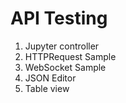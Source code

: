 # API Testing

1. Jupyter controller
2. HTTPRequest Sample
3. WebSocket Sample
4. JSON Editor 
5. Table view
